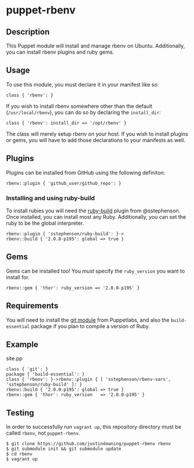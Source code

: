 # puppet-rbenv

## Description
This Puppet module will install and manage rbenv on Ubuntu. Additionally,
you can install rbenv plugins and ruby gems.

## Usage
To use this module, you must declare it in your manifest like so:

    class { 'rbenv': }

If you wish to install rbenv somewhere other than the default
(`/usr/local/rbenv`), you can do so by declaring the `install_dir`:

    class { 'rbenv': install_dir => '/opt/rbenv' }

The class will merely setup rbenv on your host. If you wish to install
plugins or gems, you will have to add those declarations to your manifests
as well.

## Plugins
Plugins can be installed from GitHub using the following definiton:

    rbenv::plugin { 'github_user/github_repo': }

### Installing and using ruby-build

To install rubies you will need the [ruby-build](https://github.com/sstephenson/ruby-build) plugin 
from @sstephenson. Once installed, you can install most any Ruby. Additionally,
you can set the ruby to be the global interpreter.

    rbenv::plugin { 'sstephenson/ruby-build': }->
    rbenv::build { '2.0.0-p195': global => true }

## Gems
Gems can be installed too! You *must* specify the `ruby_version` you want to
install for.

    rbenv::gem { 'thor': ruby_version => '2.0.0-p195' }

## Requirements
You will need to install the [git module](https://github.com/puppetlabs/puppetlabs-git) from Puppetlabs, and also the `build-essential` package if you plan to compile a version of Ruby.

## Example
site.pp

    class { 'git': }
    package { 'build-essential': }
    class { 'rbenv': }->rbenv::plugin { [ 'sstephenson/rbenv-vars', 'sstephenson/ruby-build' ]: }
    rbenv::build { '2.0.0-p195': global => true }
    rbenv::gem { 'thor': ruby_version   => '2.0.0-p195' }

## Testing

In order to successfully run `vagrant up`, this repository directory
must be called `rbenv`, not `puppet-rbenv`.

    $ git clone https://github.com/justindowning/puppet-rbenv rbenv
    $ git submodule init && git submodule update
    $ cd rbenv
    $ vagrant up
